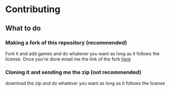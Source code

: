 # Contributing
## What to do
### Making a fork of this repository (recommended)
Fork it and add games and do whatever you want as long as it follows the license. Once you're done email me the link of the fork [here](mailto:helpsudo11@gmail.com)

### Cloning it and sending me the zip (not recommended)
download the zip and do whatever you want as long as it follows the license